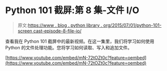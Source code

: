# Python 101 截屏:第 8 集-文件 I/O

> 原文:[https://www . blog . python library . org/2015/07/01/python-101-screen cast-episode-8-file-io/](https://www.blog.pythonlibrary.org/2015/07/01/python-101-screencast-episode-8-file-io/)

查看我在 Python 101 截屏中的最新视频。在这一集里，我们将学习如何使用 Python 的文件处理功能。您将学习如何读取、写入和追加文件。

[https://www.youtube.com/embed/mN-72tOZt0c?feature=oembed](https://www.youtube.com/embed/mN-72tOZt0c?feature=oembed)